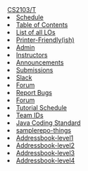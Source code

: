 <navbar placement="top" type="inverse">
  <a slot="brand" href="{{baseUrl}}/index.html" title="Home" class="navbar-brand">CS2103/T</a>
  <li><a href="{{baseUrl}}/index.html">Schedule</a></li>
  
  <dropdown text="Textbook">
    <li><a href="{{baseUrl}}/book/index.html" target="_blank"><span class="glyphicon glyphicon-th-list" aria-hidden="true"></span> Table of Contents</a></li>
    <li><a href="{{baseUrl}}/book/common/outcomes.html" target="_blank"><span class="glyphicon glyphicon-th-list" aria-hidden="true"></span> List of all LOs</a></li>
    <li><a href="{{baseUrl}}/book/common/print.html" target="_blank"><span class="glyphicon glyphicon-print" aria-hidden="true"></span> Printer-Friendly(ish)</a></li>
  </dropdown> 
  
  <li><a href="{{baseUrl}}/admin/index.html">Admin</a></li>
  <li><a href="https://docs.google.com/document/d/126YRkm4bWW1rai3u0Szc-4mLqhIyQUVL6EC54jM5f2g/pub?embed=true">Instructors</a></li>
  <dropdown text="IVLE">
    <li><a href="https://ivle.nus.edu.sg/v1/Announcement/default.aspx?CourseID=08e0672a-67d5-433f-a66c-6a187939a79a" target="_blank"><span class="glyphicon glyphicon-bullhorn" aria-hidden="true"></span> Announcements</a></li>
    <li><a href="https://ivle.nus.edu.sg/v1/File/Student/Default.aspx?CourseID=08e0672a-67d5-433f-a66c-6a187939a79a" target="_blank"><span class="glyphicon glyphicon-file" aria-hidden="true"></span> Submissions</a></li>
  </dropdown>   
  <dropdown text="Discuss">
    <li><a href="https://nus-cs2103.slack.com" target="_blank"><span class="glyphicon glyphicon-comment" aria-hidden="true"></span> Slack</a></li>
    <li><a href="https://github.com/nus-cs2103-AY1718S1/forum/issues" target="_blank"><span class="glyphicon glyphicon-question-sign" aria-hidden="true"></span> Forum</a></li>
  </dropdown>    
  <dropdown text="Links">
    <li><a href="https://github.com/nus-cs2103/website/issues" target="_blank"> <span class="glyphicon glyphicon-thumbs-down" aria-hidden="true"></span> Report Bugs</a></li>
    <li><a href="https://github.com/nus-cs2103-AY1718S1/forum/issues" target="_blank"><span class="glyphicon glyphicon-question-sign" aria-hidden="true"></span> Forum</a></li>
    <li><a href="{{baseUrl}}/schedule/overview/tutorialSchedule.html" target="_blank"><span class="glyphicon glyphicon-calendar" aria-hidden="true"></span> Tutorial Schedule</a></li>
    <li><a href="https://docs.google.com/spreadsheets/d/e/2PACX-1vTSnp6t_MzmNDS2Jg5GPWkHoJmX0ISL_XBz86Z2n_CxvEkwHw4yZCWxaDZbRFb6PBotFQRPZXfreJwI/pubhtml?gid=0&single=true" target="_blank"><span class="glyphicon glyphicon-list-alt" aria-hidden="true"></span> Team IDs</a></li>
    <li><a href="https://oss-generic.github.io/process/codingStandards/CodingStandard-Java.html" target="_blank"><span class="glyphicon glyphicon-file" aria-hidden="true"></span> Java Coding Standard</a></li>
    <li><a href="https://github.com/nus-cs2103-AY1718S1/samplerepo-things" target="_blank"><span class="glyphicon glyphicon-compressed" aria-hidden="true"></span> samplerepo-things</a></li>
    <li><a href="https://github.com/nus-cs2103-AY1718S1/addressbook-level1" target="_blank"><span class="glyphicon glyphicon-compressed" aria-hidden="true"></span> Addressbook-level1</a></li>
    <li><a href="https://github.com/nus-cs2103-AY1718S1/addressbook-level2" target="_blank"><span class="glyphicon glyphicon-compressed" aria-hidden="true"></span> Addressbook-level2</a></li>
    <li><a href="https://github.com/nus-cs2103-AY1718S1/addressbook-level3" target="_blank"><span class="glyphicon glyphicon-compressed" aria-hidden="true"></span> Addressbook-level3</a></li>
    <li><a href="https://github.com/nus-cs2103-AY1718S1/addressbook-level4" target="_blank"><span class="glyphicon glyphicon-compressed" aria-hidden="true"></span> Addressbook-level4</a></li>
  </dropdown>
</navbar>
